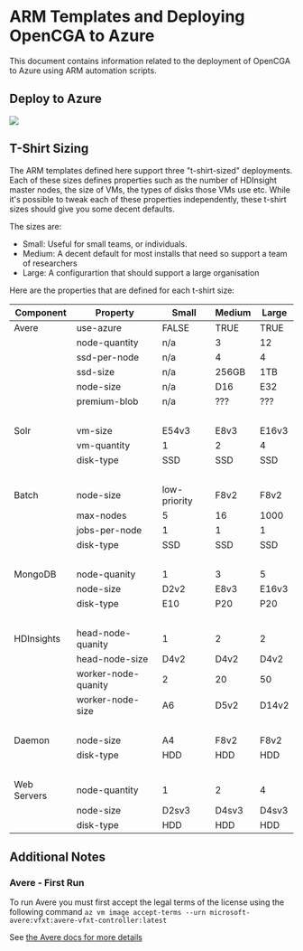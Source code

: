 # ARM Templates and Deploying OpenCGA to Azure

This document contains information related to the deployment of OpenCGA to Azure using ARM automation scripts.

## Deploy to Azure

<a href="https://portal.azure.com/#create/Microsoft.Template/uri/https%3A%2F%2Fraw.githubusercontent.com%2Fmarrobi%2Fopencga%2Ffeature%2Fazure-hdinsights%2Fopencga-app%2Fapp%2Fscripts%2Fazure%2Farm%2Fazuredeploy.json" target="_blank">
    <img src="http://azuredeploy.net/deploybutton.png"/>
</a>

## T-Shirt Sizing

The ARM templates defined here support three "t-shirt-sized" deployments. Each of these sizes defines properties such as the number of HDInsight master nodes, the size of VMs, the types of disks those VMs use etc. While it's possible to tweak each of these properties independently, these t-shirt sizes should give you some decent defaults.

The sizes are:

- Small: Useful for small teams, or individuals.
- Medium: A decent default for most installs that need so support a team of researchers
- Large: A configurartion that should support a large organisation

Here are the properties that are defined for each t-shirt size:

Component | Property | Small | Medium | Large
-- | -- | -- | -- | --
Avere | use-azure | FALSE | TRUE | TRUE
  | node-quantity | n/a | 3 | 12
  | ssd-per-node | n/a | 4 | 4
  | ssd-size | n/a | 256GB | 1TB
  | node-size | n/a | D16 | E32
  | premium-blob | n/a | ??? | ???
  |   |   |   |  
Solr | vm-size | E54v3 | E8v3 | E16v3
  | vm-quantity | 1 | 2 | 4
  | disk-type | SSD | SSD | SSD
  |   |   |   |  
Batch | node-size | low-priority | F8v2 | F8v2
  | max-nodes | 5 | 16 | 1000
  | jobs-per-node | 1 | 1 | 1
  | disk-type | SSD | SSD | SSD
  |   |   |   |  
MongoDB | node-quanity | 1 | 3 | 5
  | node-size | D2v2 | E8v3 | E16v3
  | disk-type | E10 | P20 | P20
  |   |   |   |  
HDInsights | head-node-quanity | 1 | 2 | 2
  | head-node-size | D4v2 | D4v2 | D4v2
  | worker-node-quanity | 2 | 20 | 50
  | worker-node-size | A6 | D5v2 | D14v2
  |   |   |   |  
Daemon | node-size | A4 | F8v2 | F8v2
  | disk-type | HDD | HDD | HDD
  |   |   |   |  
Web Servers | node-quantity | 1 | 2 | 4
  | node-size | D2sv3 | D4sv3 | D4sv3
  | disk-type | HDD | HDD | HDD

## Additional Notes

### Avere - First Run

To run Avere you must first accept the legal terms of the license using the following command `az vm image accept-terms --urn microsoft-avere:vfxt:avere-vfxt-controller:latest`

See [the Avere docs for more details](https://docs.microsoft.com/en-us/azure/avere-vfxt/avere-vfxt-prereqs#accept-software-terms-in-advance)

